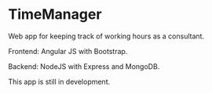 TimeManager
===========

Web app for keeping track of working hours as a consultant.

Frontend: Angular JS with Bootstrap.

Backend: NodeJS with Express and MongoDB.

This app is still in development.